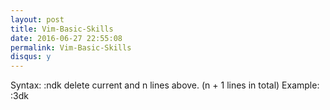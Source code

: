 ```yaml
---
layout: post
title: Vim-Basic-Skills
date: 2016-06-27 22:55:08
permalink: Vim-Basic-Skills
disqus: y
---
```


Syntax:
:ndk
delete current and n lines above. (n + 1 lines in total)
Example: 
:3dk

